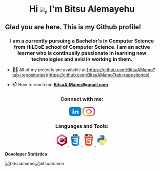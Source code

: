 <!-- Welcome Message  -->
<h1 align="center">Hi <img src="https://media.giphy.com/media/hvRJCLFzcasrR4ia7z/giphy.gif" width = "25px">, I'm Bitsu Alemayehu</h1>

<h2>Glad you are here. This is my Github profile!</h2>

<!-- About Me -->
<h3 align="center">I am a currently pursuing a Bachelor's in Computer Science from HiLCoE school of Computer Science. I am an active learner who is continually passionate in learning new technologies and avid in working in them.</h3>

- 👨‍💻 All of my projects are available at [https://github.com/BitsuAMamo?tab=repositories](https://github.com/BitsuAMamo?tab=repositories)

- 📫 How to reach me **BitsuA.Mamo@gmail.com**

<!-- Conatct Me -->

<h3 align="center">Connect with me:</h3>

<p align="center">
    <a href="https://linkedin.com/in/bitsu-mamo-55a24b194" target="blank"><img align="center" src="https://github.com/BitsuAMamo/BitsuAMamo/blob/main/assets/linkedin.svg" alt="bitsu-mamo" height="30" width="40" /></a>
    <a href="https://instagram.com/mrhappy985" target="blank"><img align="center" src="https://github.com/BitsuAMamo/BitsuAMamo/blob/main/assets/instagram.svg" alt="mrhappy985" height="30" width="40" /></a>
</p>

<!-- Langauges -->
<h3 align="center">Languages and Tools:</h3>
<p align="center"> 
    <a href="https://www.w3schools.com/cpp/" target="_blank"> <img src="https://raw.githubusercontent.com/devicons/devicon/master/icons/cplusplus/cplusplus-original.svg" alt="cplusplus" width="40" height="40"/> </a> 
    <a href="https://www.w3schools.com/css/" target="_blank"> <img src="https://raw.githubusercontent.com/devicons/devicon/master/icons/css3/css3-original-wordmark.svg" alt="css3" width="40" height="40"/> </a> 
    <a href="https://www.w3.org/html/" target="_blank"> <img src="https://raw.githubusercontent.com/devicons/devicon/master/icons/html5/html5-original-wordmark.svg" alt="html5" width="40" height="40"/> </a> 
    <a href="https://www.python.org" target="_blank"> <img src="https://raw.githubusercontent.com/devicons/devicon/master/icons/python/python-original.svg" alt="python" width="40" height="40"/> </a> 
</p>

<!-- Github Stats -->
<b>Developer Statistics</b>

<p>
<!-- Github Stats -->
<img height = "180em" src="https://github-readme-stats.vercel.app/api?username=bitsuamamo&show_icons=true&locale=en" alt="bitsuamamo" style="max-width:100%" />

<!-- Github Most Used Language -->
<img height = "180em" align="left" src="https://github-readme-stats.vercel.app/api/top-langs?username=bitsuamamo&show_icons=true&locale=en&layout=compact" alt="bitsuamamo" style="max-width:100%" />
</p>
